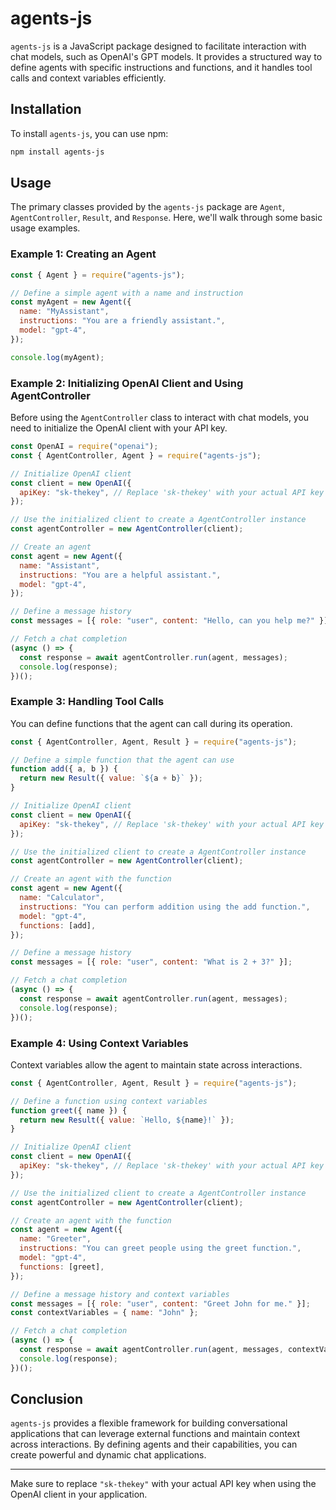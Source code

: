 # agents-js

`agents-js` is a JavaScript package designed to facilitate interaction with chat models, such as OpenAI's GPT models. It provides a structured way to define agents with specific instructions and functions, and it handles tool calls and context variables efficiently.

## Installation

To install `agents-js`, you can use npm:

```bash
npm install agents-js
```

## Usage

The primary classes provided by the `agents-js` package are `Agent`, `AgentController`, `Result`, and `Response`. Here, we'll walk through some basic usage examples.

### Example 1: Creating an Agent

```javascript
const { Agent } = require("agents-js");

// Define a simple agent with a name and instruction
const myAgent = new Agent({
  name: "MyAssistant",
  instructions: "You are a friendly assistant.",
  model: "gpt-4",
});

console.log(myAgent);
```

### Example 2: Initializing OpenAI Client and Using AgentController

Before using the `AgentController` class to interact with chat models, you need to initialize the OpenAI client with your API key.

```javascript
const OpenAI = require("openai");
const { AgentController, Agent } = require("agents-js");

// Initialize OpenAI client
const client = new OpenAI({
  apiKey: "sk-thekey", // Replace 'sk-thekey' with your actual API key
});

// Use the initialized client to create a AgentController instance
const agentController = new AgentController(client);

// Create an agent
const agent = new Agent({
  name: "Assistant",
  instructions: "You are a helpful assistant.",
  model: "gpt-4",
});

// Define a message history
const messages = [{ role: "user", content: "Hello, can you help me?" }];

// Fetch a chat completion
(async () => {
  const response = await agentController.run(agent, messages);
  console.log(response);
})();
```

### Example 3: Handling Tool Calls

You can define functions that the agent can call during its operation.

```javascript
const { AgentController, Agent, Result } = require("agents-js");

// Define a simple function that the agent can use
function add({ a, b }) {
  return new Result({ value: `${a + b}` });
}

// Initialize OpenAI client
const client = new OpenAI({
  apiKey: "sk-thekey", // Replace 'sk-thekey' with your actual API key
});

// Use the initialized client to create a AgentController instance
const agentController = new AgentController(client);

// Create an agent with the function
const agent = new Agent({
  name: "Calculator",
  instructions: "You can perform addition using the add function.",
  model: "gpt-4",
  functions: [add],
});

// Define a message history
const messages = [{ role: "user", content: "What is 2 + 3?" }];

// Fetch a chat completion
(async () => {
  const response = await agentController.run(agent, messages);
  console.log(response);
})();
```

### Example 4: Using Context Variables

Context variables allow the agent to maintain state across interactions.

```javascript
const { AgentController, Agent, Result } = require("agents-js");

// Define a function using context variables
function greet({ name }) {
  return new Result({ value: `Hello, ${name}!` });
}

// Initialize OpenAI client
const client = new OpenAI({
  apiKey: "sk-thekey", // Replace 'sk-thekey' with your actual API key
});

// Use the initialized client to create a AgentController instance
const agentController = new AgentController(client);

// Create an agent with the function
const agent = new Agent({
  name: "Greeter",
  instructions: "You can greet people using the greet function.",
  model: "gpt-4",
  functions: [greet],
});

// Define a message history and context variables
const messages = [{ role: "user", content: "Greet John for me." }];
const contextVariables = { name: "John" };

// Fetch a chat completion
(async () => {
  const response = await agentController.run(agent, messages, contextVariables);
  console.log(response);
})();
```

## Conclusion

`agents-js` provides a flexible framework for building conversational applications that can leverage external functions and maintain context across interactions. By defining agents and their capabilities, you can create powerful and dynamic chat applications.

---

Make sure to replace `"sk-thekey"` with your actual API key when using the OpenAI client in your application.
